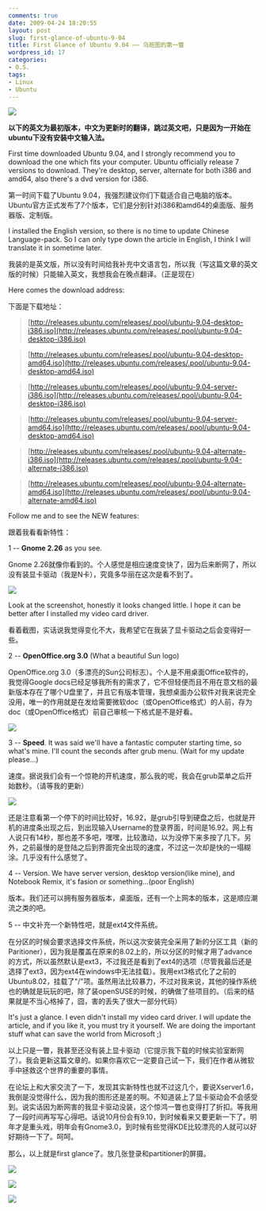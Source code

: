 ```yaml
---
comments: true
date: 2009-04-24 18:20:55
layout: post
slug: first-glance-of-ubuntu-9-04
title: First Glance of Ubuntu 9.04 —— 乌班图的第一瞥
wordpress_id: 17
categories:
- O.S.
tags:
- Linux
- Ubuntu
---
```


![](/images/uploads/zb/75C14EDC194AA34DDF56AAAD5D470D31.png)




**以下的英文为最初版本，中文为更新时的翻译，跳过英文吧，只是因为一开始在ubuntu下没有安装中文输入法。**







First time downloaded Ubuntu 9.04, and I strongly recommend you to download the one which fits your computer. Ubuntu officially release 7 versions to download. They're desktop, server, alternate for both i386 and amd64, also there's a dvd version for i386.




第一时间下载了Ubuntu 9.04，我强烈建议你们下载适合自己电脑的版本。Ubuntu官方正式发布了7个版本，它们是分别针对i386和amd64的桌面版、服务器版、定制版。




I installed the English version, so there is no time to update Chinese Language-pack. So I can only type down the article in English, I think I will translate it in sometime later.




我装的是英文版，所以没有时间给我补充中文语言包，所以我（写这篇文章的英文版的时候）只能输入英文，我想我会在晚点翻译。（正是现在）




Here comes the download address:




下面是下载地址：




>

>
> [http://releases.ubuntu.com/releases/.pool/ubuntu-9.04-desktop-i386.iso](http://releases.ubuntu.com/releases/.pool/ubuntu-9.04-desktop-i386.iso)
>
>

>
> [http://releases.ubuntu.com/releases/.pool/ubuntu-9.04-desktop-amd64.iso](http://releases.ubuntu.com/releases/.pool/ubuntu-9.04-desktop-amd64.iso)
>
>

>
> [http://releases.ubuntu.com/releases/.pool/ubuntu-9.04-server-i386.iso](http://releases.ubuntu.com/releases/.pool/ubuntu-9.04-desktop-i386.iso)
>
>

>
> [http://releases.ubuntu.com/releases/.pool/ubuntu-9.04-server-amd64.iso](http://releases.ubuntu.com/releases/.pool/ubuntu-9.04-desktop-amd64.iso)
>
>

>
> [http://releases.ubuntu.com/releases/.pool/ubuntu-9.04-alternate-i386.iso](http://releases.ubuntu.com/releases/.pool/ubuntu-9.04-alternate-i386.iso)
>
>

>
> [http://releases.ubuntu.com/releases/.pool/ubuntu-9.04-alternate-amd64.iso](http://releases.ubuntu.com/releases/.pool/ubuntu-9.04-alternate-amd64.iso)
>
>








Follow me and to see the NEW features:




跟着我看看新特性：




1 -- **Gnome 2.26** as you see.




Gnome 2.26就像你看到的。个人感觉是相应速度变快了，因为后来断网了，所以没有装显卡驱动（我是N卡），究竟多华丽在这次是看不到了。




![](/images/uploads/zb/Screenshot-AbouttheGNOMEDesktop.png)




Look at the screenshot, honestly it looks changed little. I hope it can be better after I installed my video card driver.




看着截图，实话说我觉得变化不大，我希望它在我装了显卡驱动之后会变得好一些。







2 -- **OpenOffice.org 3.0** (What a beautiful Sun logo)




OpenOffice.org 3.0（多漂亮的Sun公司标志）。个人是不用桌面Office软件的，我觉得Google docs已经足够我所有的需求了，它不但轻便而且不用在意文档的最新版本存在了哪个U盘里了，并且它有版本管理，我想桌面办公软件对我来说完全没用，唯一的作用就是在发给需要微软doc（或OpenOffice格式）的人前，存为doc（或OpenOffice格式）前自己审核一下格式是不是好看。




![](/images/uploads/zb/Screenshot-AboutOpenOffice.org.png)







3 -- **Speed**. It was said we'll have a fantastic computer starting time, so what's mine. I'll count the seconds after grub menu. (Wait for my update please...)




速度。据说我们会有一个惊艳的开机速度，那么我的呢，我会在grub菜单之后开始数秒。（请等我的更新）




![](/images/uploads/zb/2009-04-24_Ubuntu-startingtime.jpg)




还是注意看第一个停下的时间比较好，16.92，是grub引导到硬盘之后，也就是开机的进度条出现之后，到出现输入Username的登录界面，时间是16.92。网上有人说只有14秒，那也差不多吧，嘿嘿，比较激动，以为没停下来多按了几下。另外，之前最慢的是登陆之后到界面完全出现的速度，不过这一次却是快的一塌糊涂。几乎没有什么感觉了。




4 -- Version. We have server version, desktop version(like mine), and Notebook Remix, it's fasion or something...(poor English)




版本。我们还可以拥有服务器版本，桌面版，还有一个上网本的版本，这是顺应潮流之类的吧。




5 -- 中文补充一个新特性吧，就是ext4文件系统。




在分区的时候会要求选择文件系统，所以这次安装完全采用了新的分区工具（新的Paritioner），因为我是覆盖在原来的8.02上的，所以分区的时候才用了advance的方式，所以虽然默认是ext3，不过我还是看到了ext4的选项（尽管我最后还是选择了ext3，因为ext4在windows中无法挂载）。我用ext3格式化了之前的Ubuntu8.02，挂载了"/"项。虽然用法比较暴力，不过对我来说，其他的操作系统也的确就是玩玩的吧，除了装openSUSE的时候，的确做了些项目的。（后来的结果就是不当心格掉了，囧，害的丢失了很大一部分代码）




It's just a glance. I even didn't install my video card driver. I will update the article, and if you like it, you must try it yourself. We are doing the important stuff what can save the world from Microsoft ;)




以上只是一瞥，我甚至还没有装上显卡驱动（它提示我下载的时候实验室断网了）。我会更新这篇文章的。如果你喜欢它一定要自己试一下，我们在作者从微软手中拯救这个世界的重要的事情。




在论坛上和大家交流了一下，发现其实新特性也就不过这几个，要说Xserver1.6，我倒是没觉得什么，因为我的图形还是差的啊。不知道装上了显卡驱动会不会感受到。说实话因为断网害的我显卡驱动没装，这个惊鸿一瞥也变得打了折扣。等我用了一段时间再写写心得吧。话说10月份会有9.10，到时候看来又要更新一下了。明年才是重头戏，明年会有Gnome3.0，到时候有些觉得KDE比较漂亮的人就可以好好期待一下了。呵呵。

那么，以上就是first glance了。放几张登录和partitioner的屏摄。




![](/images/uploads/zb/2009-04-24_Ubuntu_starting.jpg)






![](/images/uploads/zb/2009-04-24_Ubuntu_partitioner_1.jpg)




![](/images/uploads/zb/2009-04-24_Ubuntu_partitioner_2.jpg)
